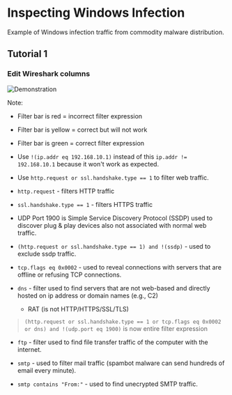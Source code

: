 # Inspecting Windows Infection
Example of Windows infection traffic from commodity malware distribution.

## Tutorial 1
### Edit Wireshark columns
![[Demonstration](https://github.com/Damian-crypto/chl059/assets/58256720/6629300c-4e5b-40d0-98e8-b9fa884bf457)](https://youtu.be/xyqEIJwyNes)

Note:
* Filter bar is red = incorrect filter expression

* Filter bar is yellow = correct but will not work

* Filter bar is green = correct filter expression

* Use `!(ip.addr eq 192.168.10.1)` instead of this `ip.addr != 192.168.10.1` because it won't work as expected.

* Use `http.request or ssl.handshake.type == 1` to filter web traffic.

* `http.request` - filters HTTP traffic

* `ssl.handshake.type == 1` - filters HTTPS traffic

* UDP Port 1900 is Simple Service Discovery Protocol (SSDP) used to discover plug & play devices also not associated with normal web traffic.

* `(http.request or ssl.handshake.type == 1) and !(ssdp)` - used to exclude ssdp traffic.

* `tcp.flags eq 0x0002` - used to reveal connections with servers that are offline or refusing TCP connections.

* `dns` - filter used to find servers that are not web-based and directly hosted on ip address or domain names (e.g., C2)
    * RAT (is not HTTP/HTTPS/SSL/TLS)

> `(http.request or ssl.handshake.type == 1 or tcp.flags eq 0x0002 or dns) and !(udp.port eq 1900)` is now entire filter expression

* `ftp` - filter used to find file transfer traffic of the computer with the internet.

* `smtp` - used to filter mail traffic (spambot malware can send hundreds of email every minute).

* `smtp contains "From:"` - used to find unecrypted SMTP traffic.

